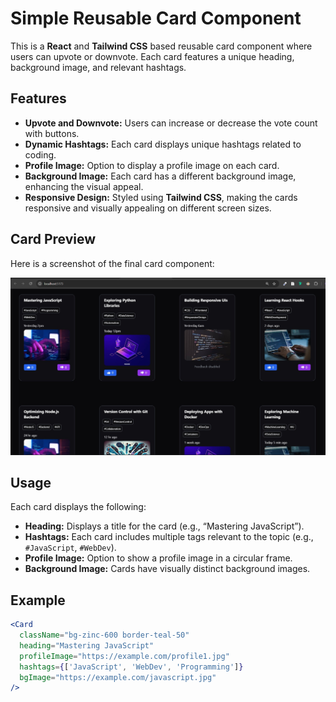 # Simple Reusable Card Component

This is a **React** and **Tailwind CSS** based reusable card component where users can upvote or downvote. Each card features a unique heading, background image, and relevant hashtags.

## Features

- **Upvote and Downvote:** Users can increase or decrease the vote count with buttons.
- **Dynamic Hashtags:** Each card displays unique hashtags related to coding.
- **Profile Image:** Option to display a profile image on each card.
- **Background Image:** Each card has a different background image, enhancing the visual appeal.
- **Responsive Design:** Styled using **Tailwind CSS**, making the cards responsive and visually appealing on different screen sizes.

## Card Preview

Here is a screenshot of the final card component:

![Card Component Screenshot](public/images/Screenshot.jpg)

## Usage

Each card displays the following:

- **Heading:** Displays a title for the card (e.g., “Mastering JavaScript”).
- **Hashtags:** Each card includes multiple tags relevant to the topic (e.g., `#JavaScript`, `#WebDev`).
- **Profile Image:** Option to show a profile image in a circular frame.
- **Background Image:** Cards have visually distinct background images.

## Example

```jsx
<Card 
  className="bg-zinc-600 border-teal-50"
  heading="Mastering JavaScript"
  profileImage="https://example.com/profile1.jpg"
  hashtags={['JavaScript', 'WebDev', 'Programming']}
  bgImage="https://example.com/javascript.jpg"
/>
```

